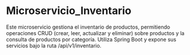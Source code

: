 # Microservicio_Inventario
Este microservicio gestiona el inventario de productos, permitiendo operaciones CRUD (crear, leer, actualizar y eliminar) sobre productos y la consulta de productos por categoría. Utiliza Spring Boot y expone sus servicios bajo la ruta /api/v1/inventario.
